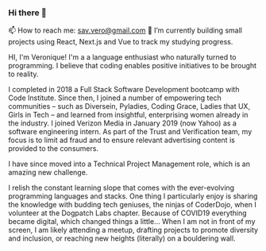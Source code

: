 ### Hi there 👋
📫 How to reach me: sav.vero@gmail.com
🌱 I’m currently building small projects using React, Next.js and Vue to track my studying progress.

HI, I'm Veronique! I'm a a language enthusiast who naturally turned to programming. I believe that coding enables positive initiatives to be brought to reality.

I completed in 2018 a Full Stack Software Development bootcamp with Code Institute. Since then, I joined a number of empowering tech communities – such as Diversein, Pyladies, Coding Grace, Ladies that UX, Girls in Tech – and learned from insightful, enterprising women already in the industry. I joined Verizon Media in January 2019 (now Yahoo)  as a software engineering intern. As part of the Trust and Verification team, my focus is to limit ad fraud and to ensure relevant advertising content is provided to the consumers.

I have since moved into a Technical Project Management role, which is an amazing new challenge.

I relish the constant learning slope that comes with the ever-evolving programming languages and stacks. One thing I particularly enjoy is sharing the knowledge with budding tech geniuses, the ninjas of CoderDojo, when I volunteer at the Dogpatch Labs chapter. Because of COVID19 everything became digital, which changed things a little... When I am not in front of my screen, I am likely attending a meetup, drafting projects to promote diversity and inclusion, or reaching new heights (literally) on a bouldering wall.

